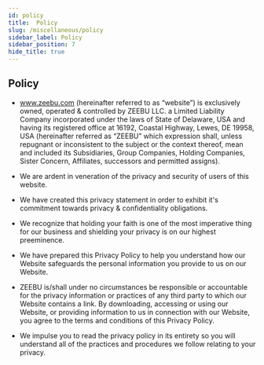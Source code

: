 ```yaml
---
id: policy
title:  Policy
slug: /miscellaneous/policy
sidebar_label: Policy
sidebar_position: 7
hide_title: true
---
```

<h2> Policy </h2>

- www.zeebu.com (hereinafter referred to as “website”) is exclusively owned, operated & controlled by ZEEBU LLC. a Limited Liability Company incorporated under the laws of State of Delaware, USA and having its registered office at 16192, Coastal Highway, Lewes, DE 19958, USA (hereinafter referred as “ZEEBU” which expression shall, unless repugnant or inconsistent to the subject or the context thereof, mean and included its Subsidiaries, Group Companies, Holding Companies, Sister Concern, Affiliates, successors and permitted assigns).

- We are ardent in veneration of the privacy and security of users of this website. 

- We have created this privacy statement in order to exhibit it's commitment towards privacy & confidentiality obligations.

- We recognize that holding your faith is one of the most imperative thing for our business and shielding your privacy is on our highest preeminence. 

- We have prepared this Privacy Policy to help you understand how our Website safeguards the personal information you provide to us on our Website. 

- ZEEBU is/shall under no circumstances be responsible or accountable for the privacy information or practices of any third party to which our Website contains a link. By downloading, accessing or using our Website, or providing information to us in connection with our Website, you agree to the terms and conditions of this Privacy Policy. 

- We impulse you to read the privacy policy in its entirety so you will understand all of the practices and procedures we follow relating to your privacy.